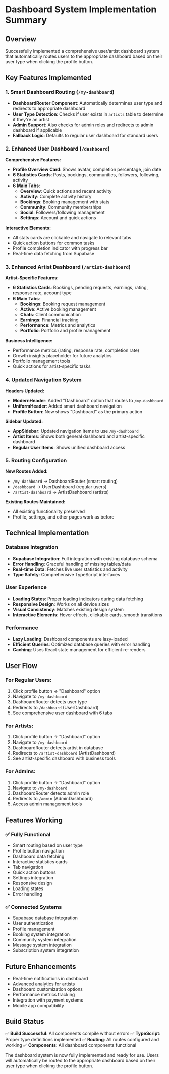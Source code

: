 # Dashboard System Implementation Summary

## Overview
Successfully implemented a comprehensive user/artist dashboard system that automatically routes users to the appropriate dashboard based on their user type when clicking the profile button.

## Key Features Implemented

### 1. Smart Dashboard Routing (`/my-dashboard`)
- **DashboardRouter Component**: Automatically determines user type and redirects to appropriate dashboard
- **User Type Detection**: Checks if user exists in `artists` table to determine if they're an artist
- **Admin Support**: Also checks for admin roles and redirects to admin dashboard if applicable
- **Fallback Logic**: Defaults to regular user dashboard for standard users

### 2. Enhanced User Dashboard (`/dashboard`)
**Comprehensive Features:**
- **Profile Overview Card**: Shows avatar, completion percentage, join date
- **6 Statistics Cards**: Posts, bookings, communities, followers, following, activity
- **6 Main Tabs**:
  - **Overview**: Quick actions and recent activity
  - **Activity**: Complete activity history
  - **Bookings**: Booking management with stats
  - **Community**: Community memberships
  - **Social**: Followers/following management
  - **Settings**: Account and quick actions

**Interactive Elements:**
- All stats cards are clickable and navigate to relevant tabs
- Quick action buttons for common tasks
- Profile completion indicator with progress bar
- Real-time data fetching from Supabase

### 3. Enhanced Artist Dashboard (`/artist-dashboard`)
**Artist-Specific Features:**
- **6 Statistics Cards**: Bookings, pending requests, earnings, rating, response rate, account type
- **6 Main Tabs**:
  - **Bookings**: Booking request management
  - **Active**: Active booking management
  - **Chats**: Client communication
  - **Earnings**: Financial tracking
  - **Performance**: Metrics and analytics
  - **Portfolio**: Portfolio and profile management

**Business Intelligence:**
- Performance metrics (rating, response rate, completion rate)
- Growth insights placeholder for future analytics
- Portfolio management tools
- Quick actions for artist-specific tasks

### 4. Updated Navigation System
**Headers Updated:**
- **ModernHeader**: Added "Dashboard" option that routes to `/my-dashboard`
- **UniformHeader**: Added smart dashboard navigation
- **Profile Button**: Now shows "Dashboard" as the primary action

**Sidebar Updated:**
- **AppSidebar**: Updated navigation items to use `/my-dashboard`
- **Artist Items**: Shows both general dashboard and artist-specific dashboard
- **Regular User Items**: Shows unified dashboard access

### 5. Routing Configuration
**New Routes Added:**
- `/my-dashboard` → DashboardRouter (smart routing)
- `/dashboard` → UserDashboard (regular users)
- `/artist-dashboard` → ArtistDashboard (artists)

**Existing Routes Maintained:**
- All existing functionality preserved
- Profile, settings, and other pages work as before

## Technical Implementation

### Database Integration
- **Supabase Integration**: Full integration with existing database schema
- **Error Handling**: Graceful handling of missing tables/data
- **Real-time Data**: Fetches live user statistics and activity
- **Type Safety**: Comprehensive TypeScript interfaces

### User Experience
- **Loading States**: Proper loading indicators during data fetching
- **Responsive Design**: Works on all device sizes
- **Visual Consistency**: Matches existing design system
- **Interactive Elements**: Hover effects, clickable cards, smooth transitions

### Performance
- **Lazy Loading**: Dashboard components are lazy-loaded
- **Efficient Queries**: Optimized database queries with error handling
- **Caching**: Uses React state management for efficient re-renders

## User Flow

### For Regular Users:
1. Click profile button → "Dashboard" option
2. Navigate to `/my-dashboard`
3. DashboardRouter detects user type
4. Redirects to `/dashboard` (UserDashboard)
5. See comprehensive user dashboard with 6 tabs

### For Artists:
1. Click profile button → "Dashboard" option
2. Navigate to `/my-dashboard`
3. DashboardRouter detects artist in database
4. Redirects to `/artist-dashboard` (ArtistDashboard)
5. See artist-specific dashboard with business tools

### For Admins:
1. Click profile button → "Dashboard" option
2. Navigate to `/my-dashboard`
3. DashboardRouter detects admin role
4. Redirects to `/admin` (AdminDashboard)
5. Access admin management tools

## Features Working

### ✅ Fully Functional
- Smart routing based on user type
- Profile button navigation
- Dashboard data fetching
- Interactive statistics cards
- Tab navigation
- Quick action buttons
- Settings integration
- Responsive design
- Loading states
- Error handling

### ✅ Connected Systems
- Supabase database integration
- User authentication
- Profile management
- Booking system integration
- Community system integration
- Message system integration
- Subscription system integration

## Future Enhancements
- Real-time notifications in dashboard
- Advanced analytics for artists
- Dashboard customization options
- Performance metrics tracking
- Integration with payment systems
- Mobile app compatibility

## Build Status
✅ **Build Successful**: All components compile without errors
✅ **TypeScript**: Proper type definitions implemented
✅ **Routing**: All routes configured and working
✅ **Components**: All dashboard components functional

The dashboard system is now fully implemented and ready for use. Users will automatically be routed to the appropriate dashboard based on their user type when clicking the profile button.
